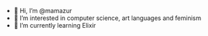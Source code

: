 - 👋 Hi, I’m @mamazur
- 👀 I’m interested in computer science, art languages and feminism
- 🌱 I’m currently learning Elixir

<!---
mamazur/mamazur is a ✨ special ✨ repository because its `README.md` (this file) appears on your GitHub profile.
You can click the Preview link to take a look at your changes.
--->
